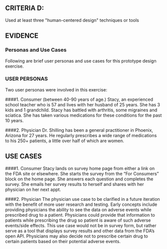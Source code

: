 ## CRITERIA D:
Used at least three "human-centered design" techniques or tools

## EVIDENCE

### Personas and Use Cases
Following are brief user personas and use cases for this prototype design exercise.

### USER PERSONAS
Two user personas were involved in this exercise:

####1.  Consumer (between 40-90 years of age.)
Stacy, an experienced school teacher who is 57 and lives with her husband of 25 years. She has 3 kids and 1 grandchild.
Stacy has battled with arthritis, some migraines and sciatica.  She has taken various medications for these conditions for the past 10 years.

####2.  Physician
Dr. Shilling has been a general practitioner in Phoenix, Arizona for 27 years. He regularly prescribes a wide range of medications to his 250+ patients, a little over half of which are women.

## USE CASES

####1.  Consumer
Stacy lands on survey home page from either a link on the FDA site or elsewhere. She starts the survey from the “For Consumers” block on the home page. She answers each question and completes the survey. She emails her survey results to herself and shares with her physician on her next appt.

####2.  Physician
The physician use case to be clarified in a future iteration with the benefit of more user research and testing.  Early concepts include providing physicians the ability to see the data on adverse events while prescribed drug to a patient.  Physicians could provide that information to patients while prescribing the drug so patient is aware of such adverse events/side effects.  This use case would not be in survey form, but rather serve as a tool that displays survey results and other data from the FDA’s open API.  Physicians may also decide not to prescribe certain drug to certain patients based on their potential adverse events.


